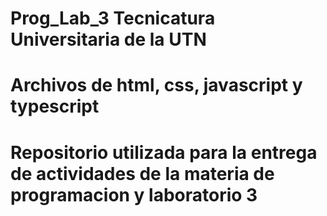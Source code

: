 # Prog_Lab_3 Tecnicatura Universitaria de la UTN
# Archivos de html, css, javascript y typescript
# Repositorio utilizada para la entrega de actividades de la materia de programacion y laboratorio 3
